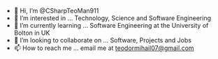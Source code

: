 - 👋 Hi, I’m @CSharpTeoMan911
- 👀 I’m interested in ... Technology, Science and Software Engineering
- 🌱 I’m currently learning ... Software Engineering at the University of Bolton in UK
- 💞️ I’m looking to collaborate on ... Software, Projects and Jobs
- 📫 How to reach me ... email me at teodormihail07@gmail.com 

<!---
CSharpTeoMan911/CSharpTeoMan911 is a ✨ special ✨ repository because its `README.md` (this file) appears on your GitHub profile.
You can click the Preview link to take a look at your changes.
--->
